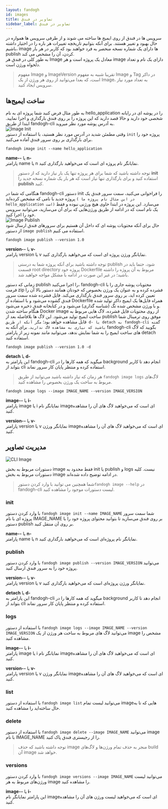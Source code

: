 ```yaml
---
layout: fandogh
id: images
title: تصاویر در فندق
sidebar_label: تصاویر در فندق
---
```

سرویس ها در فندق از روی ایمیج ها ساخته می شوند و از طرفی سرویس ها همواره در حال بهبود و تغییر هستند. برای آنکه بتوانیم تاریخچه تغییرات هر باره را در اختیار داشته باشیم، image ها دارای یک شماره نسخه منحصر به فرد خواهند بود که کاربر در هر بار publish کردن، آن را مشخص می کند.\
به طور کلی در فندق هر Image معادل یک پروژه است و هر image  دارای یک نام و تعداد دلخواه ورژن است.

>مفهوم Image و ImageVersion تقریبا شبیه به مفهوم Image و Tag در داکر است، که بعدا می‌توانید از روی هر ورژن از یک Image، به تعداد مورد نیاز سرویس ایجاد کنید.

## ساخت ایمیج‌ها
به طور مثال فرض کنید شما پروژه ای به نام hello_application را در پوشه ای در رایانه شخصی خود دارید و حالا قصد دارید که این پروژه را بر روی فندق بارگذاری و اجرا نمایید. ابتدا از طریق fandogh-cli به آدرس پوشه مورد نظر میروید.
<br>
![Image Init](/img/docs/image-init.png "Image Init")
<br>
وقتی مطمئن شدید در آدرس مورد نظر هستید، با استفاده از دستور ‍‍‍`init` پروژه خود را برای بارگذاری بر روی سرور فندق آماده می‌کنید.
```
fandogh image init --name hello_application
```
**name--** یا **n-**\
پارامتر name یا n نمایانگر نام پروژه ای است که می‌خواهید بارگذاری کنید.
<br>

> توجه داشته باشید که شما برای هر پروژه تنها یک بار نیاز دارید که از دستور **init** استفاده کنید و برای بارگذاری تنها نیاز است که هر بار یک شماره  نسخه جدید را **publish** کنید.

هنگامی که شما در fandogh-cli دستور init را فراخوانی می‌کنید، سمت سرور فندق یک پروژه جدید با نامی که مشخص کرده‌اید `( در این مثال نام پروژه ما hello_application است)` می‌سازد. این پروژه در ابتدا حاوی هیچ ورژنی نبوده و فقط یک نام است که در ادامه از طریق ورژن‌هایی که برای آن می‌سازید، می‌توانید سرویس خود را اجرا کنید. 
<br>
![Image Publish](/img/docs/image-publish.png "Image Publish")
<br>
حال برای آنکه محتویات پوشه ای که داخل آن هستیم برای سرورهای فندق ارسال شود از دستور `image publish` استفاده می کنیم.
```
fandogh image publish --version 1.0
```
**version--** یا **v-**\
پارامتر version یا v نمایانگر ورژن پروژه ای است که می‌خواهید بارگذاری کنید.
<br>

> توجه داشته باشید برای آنکه پروژه شما به درستی publish شود، حتما باید در قسمت root directory پروژه خود Dockerfile مربوط به آن پروژه را داشته باشید؛ در غیر این صورت در ادامه با مشکل مواجه خواهید شد.

زمانی که دستور publish را اجرا می‌کنید، fandogh-cli محتویات پوشه جاری را با فرمت zip فشرده کرده و به عنوان یک ورژن بخصوص که خودتان همانند دستور بالا آن را تعیین کرده اید، بر روی سرور فندق بارگذاری می‌کند. فایل فشرده شده سمت سرور فندق گشوده می‌شود و با استفاده از Dockerfile همراه فایل‌ها یک ایمیج داکر تولید شده و با ورژن مشخص شده تگ (شناسه گذاری) می‌شود و در کتابخانه فندق ذخیره می‌شود. \
هنگام ساخته شدن Docker image از روی محتویات فایل فشرده، لاگ هایی مربوط به ساخت ایمیج تولید می‌شود. این لاگ ها بلافاصله بعد از publish موفق روی ترمینال شما قابل مشاهده خواهد بود؛ `مگر آنکه از طریق d- یا detach به fandogh-cli گفته باشید که نیازی به مشاهده لاگ ندارید`.
برای آنکه به fandogh-cli بگویید که لاگ های ساخت ایمیج را به شما نمایش ندهد، می‌توانید مانند نمونه زیر از پارامتر detach استفاده کنید.
```
fandogh image publish --version 1.0 -d
```
**detach** یا **d-**\
این پارامتر به fandogh-cli میگوید که همه کارها را در background انجام دهد تا کاربر بتواند از cli استفاده کرده و منتظر پایان کار سرور نماند.
<br>

>هر زمان که نیاز داشته باشید می‌توانید از طریق `fandogh image logs` لاگ‌های مربوط به ساخت یک ورژن بخصوص را مشاهده کنید.
```
fandogh image logs --image IMAGE_NAME --version IMAGE_VERSION
```
**image--** یا **i-**\
پارامتر image یا i نمایانگر نام imageای است که می‌خواهید لاگ های آن را مشاهده کنید.

**version--** یا **v-**\
پارامتر version یا v نمایانگر ورژن imageای است که می‌خواهید لاگ های آن را مشاهده کنید.


## مدیریت تصاویر
![ CLI Image](/img/docs/cli_image.png "CLI Image")

دستورات مربوط به بخش image فقط محدود به init یا publish و logs نیست. کلیه دستورات مربوط به بخش image در ادامه توضیح داده شده‌اند.

>شما همچنین می توانید با وارد کردن دستور`fandogh image --help`  در fandogh-cli لیست دستورات موجود را مشاهده کنید.

### init
با وارد کردن دستور `fandogh image init --name IMAGE_NAME` شما سمت سرور پروژه ای با نام IMAGE_NAME بر روی فندق می‌سازید تا بتوانید محتوای پروژه خود را با دستور publish بر روی آن منتقل کنید.

**name--** یا **n-**\
پارامتر name یا n نمایانگر نام پروژه‌ای است که می‌خواهید بارگذاری کنید.

### publish
با وارد کردن دستور `fandogh image publish --version IMAGE_VERSION` می‌توانید پروژه خود را به سرور فندق ارسال کنید.

**version--** یا **v-**\
پارامتر version یا v نمایانگر ورژن پروژه‌ای است که می‌خواهید بارگذاری کنید.

**detach** یا **d-**\
این پارامتر به fandogh-cli میگوید که همه کارها را در background انجام دهد تا کاربر بتواند از cli استفاده کرده و منتظر پایان کار سرور نماند.

### logs
با استفاده از دستور `fandogh image logs --image IMAGE_NAME --version IMAGE_VERSION` می‌توانید لاگ های مربوط به ساخت هر ورژن از یک image مشخص را مشاهده کنید.

**image--** یا **i-**\
پارامتر image یا i نمایانگر نام imageای است که می‌خواهید لاگ های آن را مشاهده کنید.

**version--** یا **v-** \
پارامتر version یا v نمایانگر ورژن imageای است که می‌خواهید لاگ های آن را مشاهده کنید.

### list
با استفاده از دستور `fandogh image list` می‌توانید لیست تمام imageهایی که تا به حال ساخته‌اید را مشاهده کنید.

### delete
با استفاده از دستور `fandogh image delete --image IMAGE_NAME` می‌توانید image با نام IMAGE_NAME را از رجیستری فندق پاک کنید.

>  توجه داشته باشید که حذف image منجر به حذف تمام ورژن‌ها و لاگ‌های build آن image خواهد شد.

### versions
با وارد کردن دستور `fandogh image versions --image IMAGE_NAME` می‌توانید لیست ورژن‌های مربوط به هر image را مشاهده کنید.

**image--** یا **i-** \
این پارامتر نمایانگر نام imageای است که می‌خواهید لیست ورژن های آن را مشاهده کنید.
